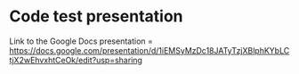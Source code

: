 # Code test presentation

Link to the Google Docs presentation = https://docs.google.com/presentation/d/1iEMSyMzDc18JATyTzjXBlphKYbLCtjX2wEhvxhtCeOk/edit?usp=sharing